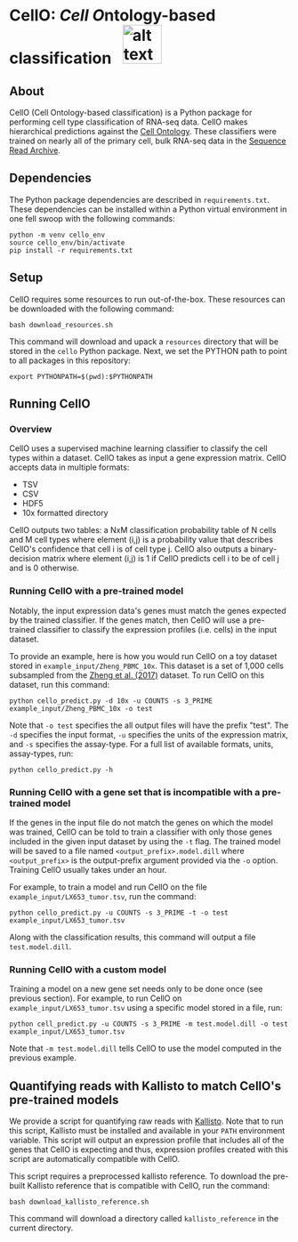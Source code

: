# CellO: *Cell O*ntology-based classification &nbsp; <img src="https://raw.githubusercontent.com/deweylab/CellO/master/cello.png" alt="alt text" width="70px" height="70px">

## About

CellO (Cell Ontology-based classification) is a Python package for performing cell type classification of RNA-seq data. CellO makes hierarchical predictions against the [Cell Ontology](http://www.obofoundry.org/ontology/cl.html). These classifiers were trained on nearly all of the primary cell, bulk RNA-seq data in the [Sequence Read Archive](https://www.ncbi.nlm.nih.gov/sra). 

## Dependencies

The Python package dependencies are described in ``requirements.txt``. These dependencies can be installed within a Python virtual environment in one fell swoop with the following commands:

```
python -m venv cello_env 
source cello_env/bin/activate
pip install -r requirements.txt  
``` 

## Setup 

CellO requires some resources to run out-of-the-box. These resources can be downloaded with the following command:

``bash download_resources.sh``

This command will download and upack a ``resources`` directory that will be stored in the ``cello`` Python package.  Next, we set the PYTHON path to point to all packages in this repository:

``export PYTHONPATH=$(pwd):$PYTHONPATH``

## Running CellO

### Overview

CellO uses a supervised machine learning classifier to classify the cell types within a dataset. CellO takes as input a gene expression matrix. CellO accepts data in multiple formats:
* TSV
* CSV
* HDF5
* 10x formatted directory 

CellO outputs two tables: a NxM classification probability table of N cells and M cell types where element (i,j) is a probability value that describes CellO's confidence that cell i is of cell type j.  CellO also outputs a binary-decision matrix where element (i,j) is 1 if CellO predicts cell i to be of cell j and is 0 otherwise.

### Running CellO with a pre-trained model

Notably, the input expression data's genes must match the genes expected by the trained classifier.  If the genes match, then CellO will use a pre-trained classifier to classify the expression profiles (i.e. cells) in the input dataset. 

To provide an example, here is how you would run CellO on a toy dataset stored in ``example_input/Zheng_PBMC_10x``. This dataset is a set of 1,000 cells subsampled from the [Zheng et al. (2017)](https://www.nature.com/articles/ncomms14049) dataset.  To run CellO on this dataset, run this command:

``python cello_predict.py -d 10x -u COUNTS -s 3_PRIME example_input/Zheng_PBMC_10x -o test``

Note that ``-o test`` specifies the all output files will have the prefix "test". The ``-d`` specifies the input format, ``-u`` specifies the units of the expression matrix, and ``-s`` specifies the assay-type.  For a full list of available formats, units, assay-types, run:

``python cello_predict.py -h``


### Running CellO with a gene set that is incompatible with a pre-trained model

If the genes in the input file do not match the genes on which the model was trained, CellO can be told to train a classifier with only those genes included in the given input dataset by using the ``-t`` flag.  The trained model will be saved to a file named ``<output_prefix>.model.dill`` where ``<output_prefix>`` is the output-prefix argument provided via the ``-o`` option.  Training CellO usually takes under an hour. 

For example, to train a model and run CellO on the file ``example_input/LX653_tumor.tsv``, run the command:

``python cello_predict.py -u COUNTS -s 3_PRIME -t -o test example_input/LX653_tumor.tsv``

Along with the classification results, this command will output a file ``test.model.dill``.

### Running CellO with a custom model

Training a model on a new gene set needs only to be done once (see previous section). For example, to run CellO on ``example_input/LX653_tumor.tsv`` using a specific model stored in a file, run:

``python cell_predict.py -u COUNTS -s 3_PRIME -m test.model.dill -o test example_input/LX653_tumor.tsv``

Note that ``-m test.model.dill`` tells CellO to use the model computed in the previous example.

## Quantifying reads with Kallisto to match CellO's pre-trained models

We provide a script for quantifying raw reads with [Kallisto](https://pachterlab.github.io/kallisto/). Note that to run this script, Kallisto must be installed and available in your ``PATH`` environment variable.  This script will output an expression profile that includes all of the genes that CellO is expecting and thus, expression profiles created with this script are automatically compatible with CellO.

This script requires a preprocessed kallisto reference.  To download the pre-built Kallisto reference that is compatible with CellO, run the command:

``bash download_kallisto_reference.sh``

This command will download a directory called ``kallisto_reference`` in the current directory.
